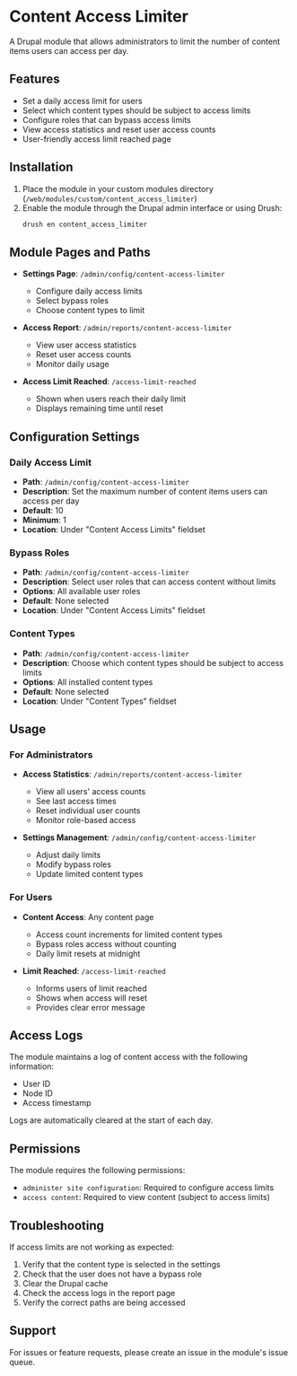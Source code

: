 # Content Access Limiter

A Drupal module that allows administrators to limit the number of content items users can access per day.

## Features

- Set a daily access limit for users
- Select which content types should be subject to access limits
- Configure roles that can bypass access limits
- View access statistics and reset user access counts
- User-friendly access limit reached page

## Installation

1. Place the module in your custom modules directory (`/web/modules/custom/content_access_limiter`)
2. Enable the module through the Drupal admin interface or using Drush:
   ```bash
   drush en content_access_limiter
   ```

## Module Pages and Paths

- **Settings Page**: `/admin/config/content-access-limiter`
  - Configure daily access limits
  - Select bypass roles
  - Choose content types to limit

- **Access Report**: `/admin/reports/content-access-limiter`
  - View user access statistics
  - Reset user access counts
  - Monitor daily usage

- **Access Limit Reached**: `/access-limit-reached`
  - Shown when users reach their daily limit
  - Displays remaining time until reset

## Configuration Settings

### Daily Access Limit
- **Path**: `/admin/config/content-access-limiter`
- **Description**: Set the maximum number of content items users can access per day
- **Default**: 10
- **Minimum**: 1
- **Location**: Under "Content Access Limits" fieldset

### Bypass Roles
- **Path**: `/admin/config/content-access-limiter`
- **Description**: Select user roles that can access content without limits
- **Options**: All available user roles
- **Default**: None selected
- **Location**: Under "Content Access Limits" fieldset

### Content Types
- **Path**: `/admin/config/content-access-limiter`
- **Description**: Choose which content types should be subject to access limits
- **Options**: All installed content types
- **Default**: None selected
- **Location**: Under "Content Types" fieldset

## Usage

### For Administrators

- **Access Statistics**: `/admin/reports/content-access-limiter`
  - View all users' access counts
  - See last access times
  - Reset individual user counts
  - Monitor role-based access

- **Settings Management**: `/admin/config/content-access-limiter`
  - Adjust daily limits
  - Modify bypass roles
  - Update limited content types

### For Users

- **Content Access**: Any content page
  - Access count increments for limited content types
  - Bypass roles access without counting
  - Daily limit resets at midnight

- **Limit Reached**: `/access-limit-reached`
  - Informs users of limit reached
  - Shows when access will reset
  - Provides clear error message

## Access Logs

The module maintains a log of content access with the following information:
- User ID
- Node ID
- Access timestamp

Logs are automatically cleared at the start of each day.

## Permissions

The module requires the following permissions:
- `administer site configuration`: Required to configure access limits
- `access content`: Required to view content (subject to access limits)

## Troubleshooting

If access limits are not working as expected:
1. Verify that the content type is selected in the settings
2. Check that the user does not have a bypass role
3. Clear the Drupal cache
4. Check the access logs in the report page
5. Verify the correct paths are being accessed

## Support

For issues or feature requests, please create an issue in the module's issue queue. 